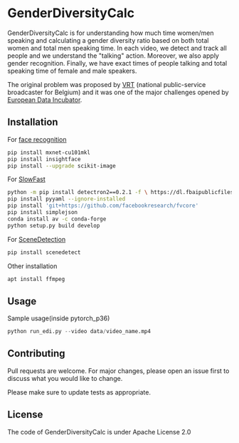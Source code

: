 # GenderDiversityCalc

GenderDiversityCalc is for understanding how much time women/men speaking and calculating a gender diversity ratio based on both total women and total men speaking time. In each video, we detect and track all people and we understand the "talking" action. Moreover, we also apply gender recognition. Finally, we have exact times of people talking and total speaking time of female and male speakers. 

The original problem was proposed by [VRT](https://www.vrt.be/en/) (national public-service broadcaster for Belgium) and it was one of the major challenges opened by [European Data Incubator](https://edincubator.eu/). 

## Installation

For [face recognition](https://github.com/deepinsight/insightface)

```bash
pip install mxnet-cu101mkl
pip install insightface
pip install --upgrade scikit-image
```
For [SlowFast](https://github.com/facebookresearch/SlowFast)
```bash
python -m pip install detectron2==0.2.1 -f \ https://dl.fbaipublicfiles.com/detectron2/wheels/cu101/torch1.4/index.h
pip install pyyaml --ignore-installed
pip install 'git+https://github.com/facebookresearch/fvcore'
pip install simplejson
conda install av -c conda-forge
python setup.py build develop
```
For [SceneDetection](https://github.com/Breakthrough/PySceneDetect/)
```bash
pip install scenedetect
```
Other installation
```bash
apt install ffmpeg
```
## Usage
Sample usage(inside pytorch_p36)
```python
python run_edi.py --video data/video_name.mp4
```

## Contributing
Pull requests are welcome. For major changes, please open an issue first to discuss what you would like to change.

Please make sure to update tests as appropriate.

## License
The code of GenderDiversityCalc is under Apache License 2.0
